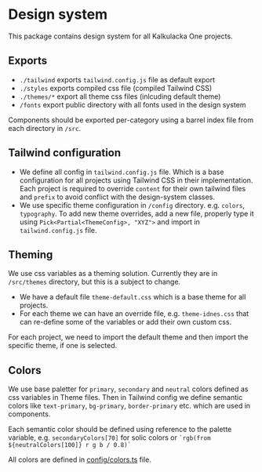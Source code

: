 # Design system

This package contains design system for all Kalkulacka One projects.

## Exports

- `./tailwind` exports `tailwind.config.js` file as default export
- `./styles` exports compiled css file (compiled Tailwind CSS)
- `./themes/*` export all theme css files (inlcuding default theme)
- `/fonts` export public directory with all fonts used in the design system

Components should be exported per-category using a barrel index file from each directory in `/src`.

## Tailwind configuration

- We define all config in `tailwind.config.js` file. Which is a base configuration for all projects using Tailwind CSS in their implementation. Each project is required to override `content` for their own tailwind files and `prefix` to avoid conflict with the design-system classes.
- We use specific theme configuration in `/config` directory. e.g. `colors`, `typography`. To add new theme overrides, add a new file, properly type it using `Pick<Partial<ThemeConfig>, "XYZ">` and import in `tailwind.config.js` file.

## Theming

We use css variables as a theming solution. Currently they are in `/src/themes` directory, but this is a subject to change.

- We have a default file `theme-default.css` which is a base theme for all projects.
- For each theme we can have an override file, e.g. `theme-idnes.css` that can re-define some of the variables or add their own custom css.

For each project, we need to import the default theme and then import the specific theme, if one is selected.

## Colors

We use base paletter for `primary`, `secondary` and `neutral` colors defined as css variables in Theme files. Then in Tailwind config we define semantic colors like `text-primary`, `bg-primary`, `border-primary` etc. which are used in components.

Each semantic color should be defined using reference to the palette variable, e.g. `secondaryColors[70]` for solic colors or `` `rgb(from ${neutralColors[100]} r g b / 0.8)` ``

All colors are defined in [config/colors.ts](src/config/colors.ts) file.
